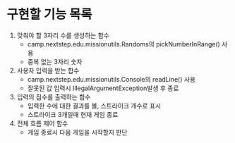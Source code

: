 # 구현할 기능 목록

1. 맞춰야 할 3자리 수를 생성하는 함수
   - camp.nextstep.edu.missionutils.Randoms의 pickNumberInRange() 사용
   - 중복 없는 3자리 숫자
2. 사용자 입력을 받는 합수
   - camp.nextstep.edu.missionutils.Console의 readLine() 사용
   - 잘못된 값 입력시 IllegalArgumentException발생 후 종료
3. 입력의 점수를 출력하는 함수
    - 입력한 수에 대한 결과를 볼, 스트라이크 개수로 표시
    - 스트라이크 3개일때 현재 게임 종료
4. 전체 흐름 제어 함수
    - 게임 종료시 다음 게임을 시작할지 판단